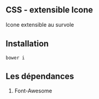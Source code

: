 ## CSS - extensible Icone

Icone extensible au survole


## Installation

````
bower i
````

## Les dépendances

1. Font-Awesome